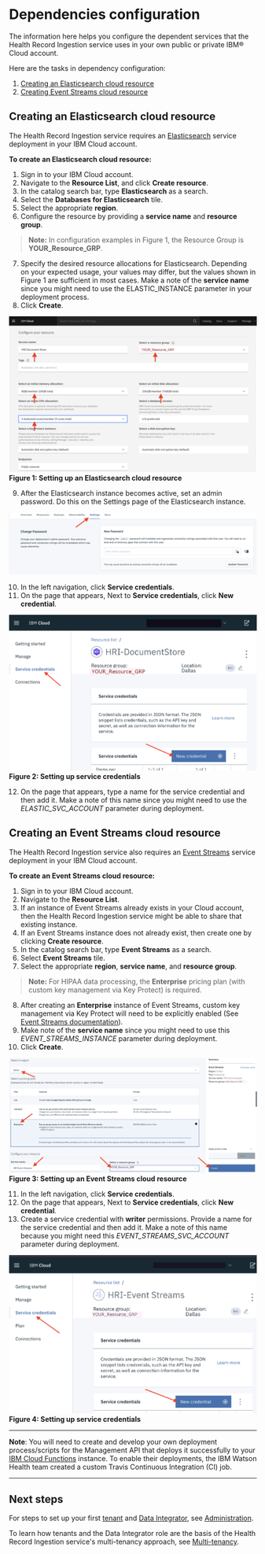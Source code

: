 # Dependencies configuration

The information here helps you configure the dependent services that the Health Record Ingestion service uses in your own public or private IBM&reg; Cloud account.

Here are the tasks in dependency configuration:

1. [Creating an Elasticsearch cloud resource](#create-elasticsearch-cloud-resource)
2. [Creating Event Streams cloud resource](#create-event-streams-cloud-resource)

## Creating an Elasticsearch cloud resource

The Health Record Ingestion service requires an [Elasticsearch](glossary.md#elasticsearch) service deployment in your IBM Cloud account. 

 **To create an Elasticsearch cloud resource:**

1. Sign in to your IBM Cloud account.
2. Navigate to the **Resource List**, and click **Create resource**.
3. In the catalog search bar, type **Elasticsearch** as a search.
4. Select the **Databases for Elasticsearch** tile.
5. Select the appropriate **region**. 
6. Configure the resource by providing a **service name** and **resource group**.  
   
> **Note:** In configuration examples in Figure 1, the Resource Group is **YOUR_Resource_GRP**. 
7. Specify the desired resource allocations for Elasticsearch. Depending on your expected usage, your values may differ, but the values shown in Figure 1 are sufficient in most cases. Make a note of the **service name** since you might need to use the ELASTIC_INSTANCE parameter in your deployment process. 
8. Click **Create**.

![elastic-configure](assets/img/elastic_configure.png)<br>
**Figure 1: Setting up an Elasticsearch cloud resource**

9. After the Elasticsearch instance becomes active, set an admin password. Do this on the Settings page of the Elasticsearch instance.
   
![elastic-admin-password](assets/img/elastic_admin_password.png)

10. In the left navigation, click **Service credentials**.
11. On the page that appears, Next to **Service credentials**, click **New credential**. 

![elastic-create-cred](assets/img/elastic_create_cred.png)<br>
**Figure 2: Setting up service credentials**

12. On the page that appears, type a name for the service credential and then add it. Make a note of this name since you might need to use the *ELASTIC_SVC_ACCOUNT* parameter during deployment.

## Creating an Event Streams cloud resource

The Health Record Ingestion service also requires an [Event Streams](glossary.md#event-streams) service deployment in your IBM Cloud account.

 **To create an Event Streams cloud resource:**
1. Sign in to your IBM Cloud account.
2. Navigate to the **Resource List**.
3. If an instance of Event Streams already exists in your Cloud account, then the Health Record Ingestion service might be able to share that existing instance. 
4. If an Event Streams instance does not already exist, then create one by clicking **Create resource**. 
5. In the catalog search bar, type **Event Streams** as a search.
6. Select **Event Streams** tile.
7. Select the appropriate **region**, **service name**, and **resource group**.
  
> **Note:** For HIPAA data processing, the **Enterprise** pricing plan (with custom key management via Key Protect) is required. 

8. After creating an **Enterprise** instance of Event Streams, custom key management via Key Protect will need to be explicitly enabled (See [Event Streams documentation](https://cloud.ibm.com/docs/services/EventStreams?topic=eventstreams-managing_encryption#enabling_encryption)).
9. Make note of the **service name** since you might need to use this *EVENT_STREAMS_INSTANCE* parameter during deployment.
10. Click **Create**.

![event-streams-configure](assets/img/event_streams_configure.png)<br>
**Figure 3: Setting up an Event Streams cloud resource**

11. In the left navigation, click **Service credentials**.
12. On the page that appears, Next to **Service credentials**, click **New credential**.
13. Create a service credential with **writer** permissions. Provide a name for the service credential and then add it. Make a note of this name because you might need this *EVENT_STREAMS_SVC_ACCOUNT* parameter during deployment.

![event-streams-create-cred](assets/img/event_streams_create_cred.png)<br>
**Figure 4: Setting up service credentials**

***

**Note**: You will need to create and develop your own deployment process/scripts for the Management API that deploys it successfully to your [IBM Cloud Functions](glossary.md#ibm-cloud-functions) instance. To enable their deployments, the IBM Watson Health team created a custom Travis Continuous Integration (CI) job. 

---

## Next steps

For steps to set up your first [tenant](glossary.md#tenant) and [Data Integrator](glossary.md#data-integrator), see [Administration](admin.md). 

To learn how tenants and the Data Integrator role are the basis of the Health Record Ingestion service's multi-tenancy approach, see [Multi-tenancy](multitenancy.md).
